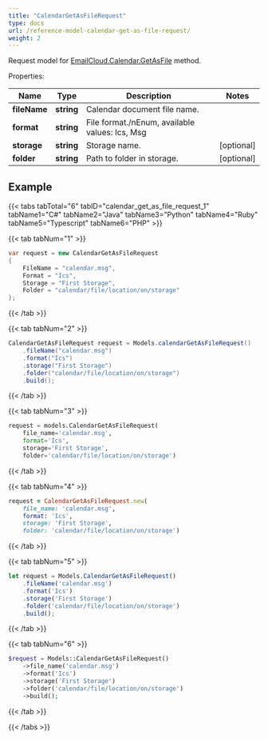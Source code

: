 ```yaml
---
title: "CalendarGetAsFileRequest"
type: docs
url: /reference-model-calendar-get-as-file-request/
weight: 2
---
```


Request model for [EmailCloud.Calendar.GetAsFile](/email/reference-calendar-api/#getasfile) method.

Properties:

Name | Type | Description | Notes
---- | ---- | ----------- | -----
**fileName** |**string**|Calendar document file name. |
**format** |**string**|File format./nEnum, available values: Ics, Msg |
**storage** |**string**|Storage name. |[optional] 
**folder** |**string**|Path to folder in storage. |[optional] 

## Example

{{< tabs tabTotal="6" tabID="calendar_get_as_file_request_1" tabName1="C#" tabName2="Java" tabName3="Python" tabName4="Ruby" tabName5="Typescript" tabName6="PHP" >}}

{{< tab tabNum="1" >}}

```csharp
var request = new CalendarGetAsFileRequest
{ 
    FileName = "calendar.msg",
    Format = "Ics",
    Storage = "First Storage",
    Folder = "calendar/file/location/on/storage"
};
```

{{< /tab >}}

{{< tab tabNum="2" >}}

```java
CalendarGetAsFileRequest request = Models.calendarGetAsFileRequest()
    .fileName("calendar.msg")
    .format("Ics")
    .storage("First Storage")
    .folder("calendar/file/location/on/storage")
    .build();
```

{{< /tab >}}

{{< tab tabNum="3" >}}

```python
request = models.CalendarGetAsFileRequest(
    file_name='calendar.msg',
    format='Ics',
    storage='First Storage',
    folder='calendar/file/location/on/storage')
```

{{< /tab >}}

{{< tab tabNum="4" >}}

```ruby
request = CalendarGetAsFileRequest.new(
    file_name: 'calendar.msg',
    format: 'Ics',
    storage: 'First Storage',
    folder: 'calendar/file/location/on/storage')
```

{{< /tab >}}

{{< tab tabNum="5" >}}

```typescript
let request = Models.CalendarGetAsFileRequest()
    .fileName('calendar.msg')
    .format('Ics')
    .storage('First Storage')
    .folder('calendar/file/location/on/storage')
    .build();
```

{{< /tab >}}

{{< tab tabNum="6" >}}

```php
$request = Models::CalendarGetAsFileRequest()
    ->file_name('calendar.msg')
    ->format('Ics')
    ->storage('First Storage')
    ->folder('calendar/file/location/on/storage')
    ->build();
```

{{< /tab >}}

{{< /tabs >}}

